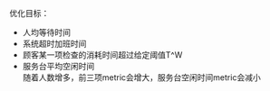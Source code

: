 优化目标：  
- 人均等待时间
- 系统超时加班时间
- 顾客某一项检查的消耗时间超过给定阈值T^W
- 服务台平均空闲时间  
随着人数增多，前三项metric会增大，服务台空闲时间metric会减小  
  
  
